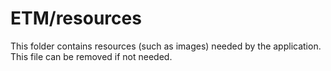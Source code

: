 # ETM/resources

This folder contains resources (such as images) needed by the application. This file can
be removed if not needed.
